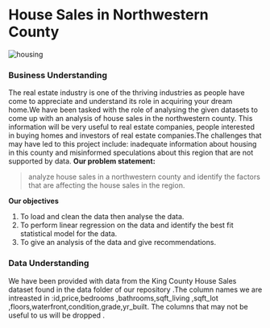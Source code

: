 # House Sales in Northwestern County


![housing](picture/house%20sale.jpg)

### Business Understanding

The real estate industry is one of the thriving industries as people have come to appreciate and understand its role in acquiring your dream home.We have been tasked with the role of analysing the given datasets to come up with an analysis of house sales in the northwestern county. This information will be very useful to real estate companies, people interested in buying homes and investors of real estate companies.The challenges that may have led to this project include: inadequate information about housing in this county and misinformed speculations about this region that are not supported by data.
**Our problem statement:**
>analyze house sales in a northwestern county and identify the factors that are affecting the house sales in the region.

**Our objectives**
1. To load and clean the data then analyse the data.
2. To perform linear regression on the data and identify the best fit statistical model for the data.
3. To give an analysis of the data and give recommendations.

### Data Understanding
We have been provided with data from the King County House Sales dataset found in the data folder of our repository .The column names we are intreasted in :id,price,bedrooms ,bathrooms,sqft_living ,sqft_lot ,floors,waterfront,condition,grade,yr_built. The columns that may not be useful to us will be dropped .
